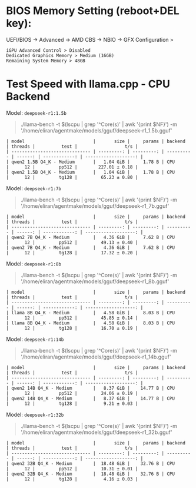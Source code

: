 # BIOS Memory Setting (reboot+DEL key):

UEFI/BIOS -> Advanced -> AMD CBS -> NBIO -> GFX Configuration > 

```
iGPU Advanced Control > Disabled
Dedicated Graphics Memory > Medium (16GB)
Remaining System Memory > 48GB
```

# Test Speed with llama.cpp - CPU Backend

Model: `deepseek-r1:1.5b`

> ./llama-bench -t $(lscpu | grep '^Core(s)' | awk '{print $NF}') -m '/home/eliran/agentmake/models/gguf/deepseek-r1_1.5b.gguf'

```
| model                          |       size |     params | backend    | threads |          test |                  t/s |
| ------------------------------ | ---------: | ---------: | ---------- | ------: | ------------: | -------------------: |
| qwen2 1.5B Q4_K - Medium       |   1.04 GiB |     1.78 B | CPU        |      12 |         pp512 |        227.01 ± 0.18 |
| qwen2 1.5B Q4_K - Medium       |   1.04 GiB |     1.78 B | CPU        |      12 |         tg128 |         65.23 ± 0.80 |
```

Model: `deepseek-r1:7b`

> ./llama-bench -t $(lscpu | grep '^Core(s)' | awk '{print $NF}') -m '/home/eliran/agentmake/models/gguf/deepseek-r1_7b.gguf'

```
| model                          |       size |     params | backend    | threads |          test |                  t/s |
| ------------------------------ | ---------: | ---------: | ---------- | ------: | ------------: | -------------------: |
| qwen2 7B Q4_K - Medium         |   4.36 GiB |     7.62 B | CPU        |      12 |         pp512 |         49.13 ± 0.40 |
| qwen2 7B Q4_K - Medium         |   4.36 GiB |     7.62 B | CPU        |      12 |         tg128 |         17.32 ± 0.20 |
```

Model: `deepseek-r1:8b`

> ./llama-bench -t $(lscpu | grep '^Core(s)' | awk '{print $NF}') -m '/home/eliran/agentmake/models/gguf/deepseek-r1_8b.gguf'

```
| model                          |       size |     params | backend    | threads |          test |                  t/s |
| ------------------------------ | ---------: | ---------: | ---------- | ------: | ------------: | -------------------: |
| llama 8B Q4_K - Medium         |   4.58 GiB |     8.03 B | CPU        |      12 |         pp512 |         45.85 ± 0.14 |
| llama 8B Q4_K - Medium         |   4.58 GiB |     8.03 B | CPU        |      12 |         tg128 |         16.70 ± 0.19 |
```

Model: `deepseek-r1:14b`

> ./llama-bench -t $(lscpu | grep '^Core(s)' | awk '{print $NF}') -m '/home/eliran/agentmake/models/gguf/deepseek-r1_14b.gguf'

```
| model                          |       size |     params | backend    | threads |          test |                  t/s |
| ------------------------------ | ---------: | ---------: | ---------- | ------: | ------------: | -------------------: |
| qwen2 14B Q4_K - Medium        |   8.37 GiB |    14.77 B | CPU        |      12 |         pp512 |         24.06 ± 0.19 |
| qwen2 14B Q4_K - Medium        |   8.37 GiB |    14.77 B | CPU        |      12 |         tg128 |          9.21 ± 0.03 |
```

Model: `deepseek-r1:32b`

> ./llama-bench -t $(lscpu | grep '^Core(s)' | awk '{print $NF}') -m '/home/eliran/agentmake/models/gguf/deepseek-r1_32b.gguf'

```
| model                          |       size |     params | backend    | threads |          test |                  t/s |
| ------------------------------ | ---------: | ---------: | ---------- | ------: | ------------: | -------------------: |
| qwen2 32B Q4_K - Medium        |  18.48 GiB |    32.76 B | CPU        |      12 |         pp512 |         10.31 ± 0.01 |
| qwen2 32B Q4_K - Medium        |  18.48 GiB |    32.76 B | CPU        |      12 |         tg128 |          4.16 ± 0.03 |
```
